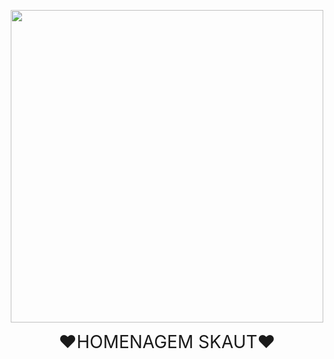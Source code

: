 <p align="center">
<img src="https://media.tenor.com/QF1VjLYFpzMAAAAd/dota-dota2.gif" width="500" height="500"/>
  <br>
<p style="display: block; margin: auto; text-align: center; font-size: 2em">❤HOMENAGEM SKAUT❤<p>
